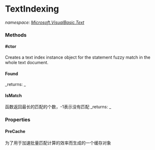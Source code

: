 ﻿
# TextIndexing
_namespace: [Microsoft.VisualBasic.Text](N-Microsoft.VisualBasic.Text.md)_



### Methods

#### #ctor
Creates a text index instance object for the statement fuzzy match in the whole text document.
#### Found

_returns: _
#### IsMatch
函数返回最长的匹配的个数，-1表示没有匹配
_returns: _


### Properties

#### PreCache
为了用于加速批量匹配计算的效率而生成的一个缓存对象

